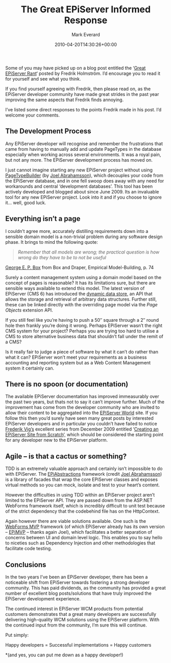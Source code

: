 ﻿---
id: 5
title: The Great EPiServer Informed Response
date: 2010-04-20T14:30:26+00:00
author: Mark Everard
layout: post
guid: http://www.markeverard.com:/blog/?p=5
permalink: /2010/04/20/the-great-episerver-informed-response/
dsq_thread_id:
  - "1073095635"
  - "1073095635"
  - "1073095635"
categories:
  - Episerver
  - Opinion
---
Some of you may have picked up on a blog post entitled the &#8216;[Great EPiServer Rant](http://ugh.cc/the-great-episerver-rant/ "The Great EPiServer Rant")&#8216; posted by Fredrik Holmström. I&#8217;d encourage you to read it for yourself and see what you think.

If you find yourself agreeing with Fredrik, then please read on, as the EPiServer developer community have made great strides in the past year improving the same aspects that Fredrik finds annoying.

I&#8217;ve listed some direct responses to the points Fredrik made in his post. I&#8217;d welcome your comments.

## The Development Process

Any EPiServer developer will recognise and remember the frustrations that came from having to manually add and update PageTypes in the database especially when working across several environments. It was a royal pain, but not any more. The EPiServer development process has moved on.

I just cannot imagine starting any new EPiServer project without using [PageTypeBuilder](http://pagetypebuilder.codeplex.com/ "PageTypeBuilder") (by [Joel Abrahamsson](http://joelabrahamsson.com/ "Joel Abrahamsson")), which decouples your code from the EPiServer database, and in one fell swoop does away with any need for workarounds and central &#8216;development databases&#8217;. This tool has been actively developed and blogged about since June 2009. Its an invaluable tool for any new EPiServer project. Look into it and if you choose to ignore it&#8230; well, good luck.

## Everything isn’t a page

I couldn&#8217;t agree more, accurately distilling requirements down into a sensible domain model is a non-trivial problem during any software design phase. It brings to mind the following quote:

> _Remember that all models are wrong; the practical question is how wrong do they have to be to not be useful_

[George E. P. Box](http://en.wikipedia.org/wiki/George_E._P._Box) from Box and Draper, Empirical Model-Building, p. 74

Surely a content management system using a domain model based on the concept of pages is reasonable? It has its limitations sure, but there are sensible ways available to extend this model. The latest version of EPiServer (CMS 6) has introduced the [dynamic data store](http://world.episerver.com/Blogs/Paul-Smith/Dates1/2009/10/Introducing-The-Dynamic-Data-Store/ "Dynamic Data Store"), an API that allows the storage and retrieval of arbitrary data structures. Further still, these can be linked directly with the overriding page model via the _Page Objects_ extension API.

If you still feel like you&#8217;re having to push a 50&#8243; square through a 2&#8243; round hole then frankly you&#8217;re doing it wrong. Perhaps EPiServer wasn&#8217;t the right CMS system for your project? Perhaps you are trying too hard to utilise a CMS to store alternative business data that shouldn&#8217;t fall under the remit of a CMS?

Is it really fair to judge a piece of software by what it can&#8217;t do rather than what it can? EPiServer won&#8217;t meet your requirements as a business accounting and reporting system but as a Web Content Management system it certainly can.

## There is no spoon (or documentation)

The available EPiServer documentation has improved immeasurably over the past two years, but thats not to say it can&#8217;t improve further. Much of the improvement has come from the developer community who are invited to allow their content to be aggregated into the [EPiServer World](http://world.episerver.com/ "EPiServer World") site. If you follow this then you&#8217;d surely have seen many great posts by interested EPiServer developers and in particular you couldn&#8217;t have failed to notice [Frederik Vig&#8217;s](http://www.frederikvig.com/ "Frederik Vig") excellent series from December 2009 entitled &#8216;[Creating an EPiServer Site from Scratch](http://www.frederikvig.com/2009/12/introduction-create-an-episerver-site-from-scratch/ "Creating an EPiServer site from scratch")&#8216;, which should be considered the starting point for any developer new to the EPiServer platform.

## Agile – is that a cactus or something?

TDD is an extremely valuable approach and certainly isn&#8217;t impossible to do with EPiServer. The [EPiAbstractions](http://epiabstractions.codeplex.com/ "EPiAbstractions") framework (credit [Joel Abrahamsson](http://joelabrahamsson.com/ "Joel Abrahamsson")) is a library of facades that wrap the core EPiServer classes and exposes virtual methods so you can mock, isolate and test to your heart&#8217;s content.

However the difficulties in using TDD within an EPiServer project aren&#8217;t limited to the EPiServer API. They are passed down from the ASP.NET WebForms framework itself, which is incredibly difficult to unit test because of the strict dependency that the codebehind file has on the HttpContext.

Again however there are viable solutions available. One such is the [WebForms MVP](http://webformsmvp.com/ "WebForms MVP") framework (of which EPiServer already has its own version &#8211; [EPiMVP](http://joelabrahamsson.com/entry/introducing-epimvp-a-framework-for-using-web-forms-mvp-with-episerver-cms "EPiMVP") &#8211; thanks again Joel), which facilitates a better separation of concerns between UI and domain level logic. This enables you to say hello to niceties such as Dependency Injection and other methodologies that facilitate code testing.

## Conclusions

In the two years I&#8217;ve been an EPiServer developer, there has been a noticeable shift from EPiServer towards fostering a strong developer community. This has paid dividends, as the community has provided a great number of excellent blog posts/solutions that have truly improved the EPiServer development experience.

The continued interest in EPiServer WCM products from potential customers demonstrates that a great many developers are successfully delivering high-quality WCM solutions using the EPiServer platform. With the continued input from the community, I&#8217;m sure this will continue.

Put simply:

Happy developers = Successful implementations = Happy customers

*(and yes, you can put me down as a happy developer!)